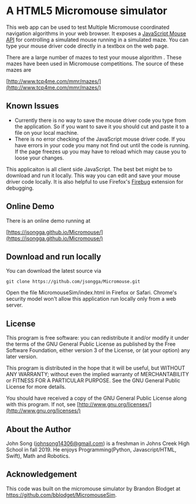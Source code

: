 A HTML5 Micromouse simulator
============================

This web app can be used to test Multiple Micromouse coordinated navigation algorithms in your
web browser.  It exposes a [JavaScript Mouse
API](https://github.com/bblodget/MicromouseSim/wiki/Mouse-API)
for controlling a simulated mouse running in a simulated maze.
You can type your mouse driver code directly in a textbox on the
web page.

There are a large number of mazes to test your mouse algorithm
.  These mazes have been used in Micromouse competitions.  The
source of these mazes are

[http://www.tcp4me.com/mmr/mazes/](http://www.tcp4me.com/mmr/mazes/)

Known Issues
------------

* Currently there is no way to save the mouse
driver code you type from the application.  So if you want to
save it you should cut and paste it to a file on your local
machine.  
* There is no error checking of the JavaScript mouse driver
code.  If you have errors in your code you many not find out
until the code is running.  If the page freezes up you may have
to reload which may cause you to loose your changes.

This applicaiton is all client side JavaScript.  The best bet
might be to download and run it locally.  This way you can edit
and save your mouse driver code locally.  It is also helpful to
use Firefox's [Firebug](http://getfirebug.com/) extension for
debugging.

Online Demo
-----------

There is an online demo running at 

[https://jsongga.github.io/Micromouse/](https://jsongga.github.io/Micromouse/)

Download and run locally
------------------------

You can download the latest source via

	git clone https://github.com/jsongga/Micromouse.git

Open the file MicromouseSim/index.html in Firefox or Safari.
Chrome's security model won't allow this application run
locally only from a web server.

License
-------

This program is free software: you can redistribute it and/or
modify it under the terms of the GNU General Public License as
published by the Free Software Foundation, either version 3 of
the License, or (at your option) any later version.

This program is distributed in the hope that it will be useful,
but WITHOUT ANY WARRANTY; without even the implied warranty of
MERCHANTABILITY or FITNESS FOR A PARTICULAR PURPOSE.  See the
GNU General Public License for more details.

You should have received a copy of the GNU General Public
License along with this program.  If not, see
[http://www.gnu.org/licenses/](http://www.gnu.org/licenses/)

About the Author
-------
John Song (johnsong14306@gmail.com) is a freshman in Johns Creek High School in fall 2019. He enjoys Programming(Python, Javascript/HTML, Swift), Math and Robotics.

Acknowledgement
-------

This code was built on the micromouse simulator by Brandon Blodget at https://github.com/bblodget/MicromouseSim.
